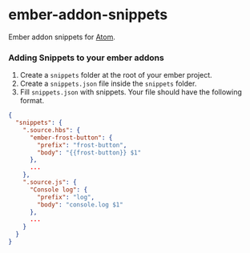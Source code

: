 # ember-addon-snippets

Ember addon snippets for [Atom](http://atom.io/).

### Adding Snippets to your ember addons

1. Create a `snippets` folder at the root of your ember project.
2. Create a `snippets.json` file inside the `snippets` folder.
3. Fill `snippets.json` with snippets. Your file should have the following format.

```json
{
  "snippets": {
    ".source.hbs": {
      "ember-frost-button": {
        "prefix": "frost-button",
        "body": "{{frost-button}} $1"
      },
      ...
    },
    ".source.js": {
      "Console log": {
        "prefix": "log",
        "body": "console.log $1"
      },
      ...
    }
  }
}
```
